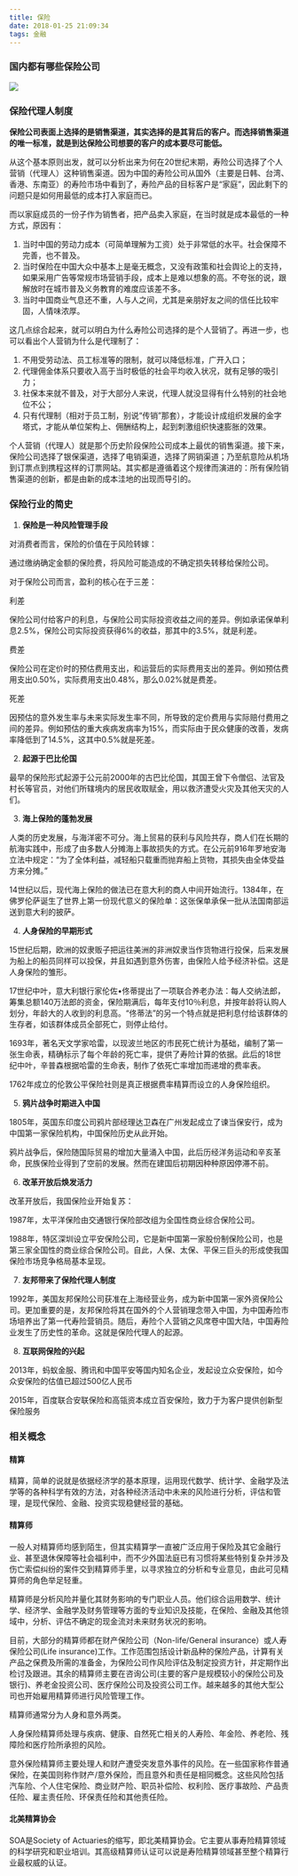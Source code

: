 ```yaml
---
title: 保险
date: 2018-01-25 21:09:34
tags: 金融
---
```


### 国内都有哪些保险公司

![](pasted_image001.png)

### 保险代理人制度

**保险公司表面上选择的是销售渠道，其实选择的是其背后的客户。而选择销售渠道的唯一标准，就是到达保险公司想要的客户的成本要尽可能低。**

从这个基本原则出发，就可以分析出来为何在20世纪末期，寿险公司选择了个人营销（代理人）这种销售渠道。因为中国的寿险公司从国外（主要是日韩、台湾、香港、东南亚）的寿险市场中看到了，寿险产品的目标客户是“家庭”，因此剩下的问题只是如何用最低的成本打入家庭而已。

而以家庭成员的一份子作为销售者，把产品卖入家庭，在当时就是成本最低的一种方式，原因有：


1. 当时中国的劳动力成本（可简单理解为工资）处于非常低的水平。社会保障不完善，也不普及。
2. 当时保险在中国大众中基本上是毫无概念，又没有政策和社会舆论上的支持，如果采用广告等常规市场营销手段，成本上是难以想象的高。不夸张的说，跟解放时在城市普及义务教育的难度应该差不多。
3. 当时中国商业气息还不重，人与人之间，尤其是亲朋好友之间的信任比较牢固，人情味浓厚。


这几点综合起来，就可以明白为什么寿险公司选择的是个人营销了。再进一步，也可以看出个人营销为什么是代理制了：


1. 不用受劳动法、员工标准等的限制，就可以降低标准，广开入口；
2. 代理佣金体系只要收入高于当时极低的社会平均收入状况，就有足够的吸引力；
3. 社保本来就不普及，对于大部分人来说，代理人就没显得有什么特别的社会地位不公；
4. 只有代理制（相对于员工制，别说“传销”那套），才能设计成组织发展的金字塔式，才能从单位架构上、佣酬结构上，起到刺激组织快速膨胀的效果。


个人营销（代理人）就是那个历史阶段保险公司成本上最优的销售渠道。接下来，保险公司选择了银保渠道，选择了电销渠道，选择了网销渠道；乃至航意险从机场到订票点到携程这样的订票网站。其实都是遵循着这个规律而演进的：所有保险销售渠道的创新，都是由新的成本洼地的出现而导引的。

### 保险行业的简史


1. **保险是一种风险管理手段**


对消费者而言，保险的价值在于风险转嫁：

通过缴纳确定金额的保险费，将风险可能造成的不确定损失转移给保险公司。

对于保险公司而言，盈利的核心在于三差：

利差

保险公司付给客户的利息，与保险公司实际投资收益之间的差异。例如承诺保单利息2.5%，保险公司实际投资获得6%的收益，那其中的3.5%，就是利差。

费差

保险公司在定价时的预估费用支出，和运营后的实际费用支出的差异。例如预估费用支出0.50%，实际费用支出0.48%，那么0.02%就是费差。

死差

因预估的意外发生率与未来实际发生率不同，所导致的定价费用与实际赔付费用之间的差异。例如预估的重大疾病发病率为15%，而实际由于民众健康的改善，发病率降低到了14.5%，这其中0.5%就是死差。


2. **起源于巴比伦国**


最早的保险形式起源于公元前2000年的古巴比伦国，其国王曾下令僧侣、法官及村长等官员，对他们所辖境内的居民收取赋金，用以救济遭受火灾及其他天灾的人们。


3. **海上保险的蓬勃发展**


人类的历史发展，与海洋密不可分。海上贸易的获利与风险共存，商人们在长期的航海实践中，形成了由多数人分摊海上事故损失的方式。在公元前916年罗地安海立法中规定：“为了全体利益，减轻船只载重而抛弃船上货物，其损失由全体受益方来分摊。”

14世纪以后，现代海上保险的做法已在意大利的商人中间开始流行。1384年，在佛罗伦萨诞生了世界上第一份现代意义的保险单：这张保单承保一批从法国南部运送到意大利的披萨。


4. **人身保险的早期形式**


15世纪后期，欧洲的奴隶贩子把运往美洲的非洲奴隶当作货物进行投保，后来发展为船上的船员同样可以投保，并且如遇到意外伤害，由保险人给予经济补偿。这是人身保险的雏形。

17世纪中叶，意大利银行家伦佐•佟蒂提出了一项联合养老办法：每人交纳法郎，筹集总额140万法郎的资金，保险期满后，每年支付10％利息，并按年龄将认购人划分，年龄大的人收到的利息高。“佟蒂法”的另一个特点就是把利息付给该群体的生存者，如该群体成员全部死亡，则停止给付。

1693年，著名天文学家哈雷，以现波兰地区的市民死亡统计为基础，编制了第一张生命表，精确标示了每个年龄的死亡率，提供了寿险计算的依据。此后的18世纪中叶，辛普森根据哈雷的生命表，制作了依死亡率增加而递增的费率表。

1762年成立的伦敦公平保险社则是真正根据费率精算而设立的人身保险组织。


5. **鸦片战争时期进入中国**


1805年，英国东印度公司鸦片部经理达卫森在广州发起成立了谏当保安行，成为中国第一家保险机构，中国保险历史从此开始。

鸦片战争后，保险随国际贸易的增加大量涌入中国，此后历经洋务运动和辛亥革命，民族保险业得到了空前的发展。然而在建国后初期因种种原因停滞不前。


6. **改革开放后焕发活力**


改革开放后，我国保险业开始复苏：

1987年，太平洋保险由交通银行保险部改组为全国性商业综合保险公司。

1988年，特区深圳设立平安保险公司，它是新中国第一家股份制保险公司，也是第三家全国性的商业综合保险公司。自此，人保、太保、平保三巨头的形成使我国保险市场竞争格局基本呈现。


7. **友邦带来了保险代理人制度**


1992年，美国友邦保险公司获准在上海经营业务，成为新中国第一家外资保险公司。更加重要的是，友邦保险将其在国外的个人营销理念带入中国，为中国寿险市场培养出了第一代寿险营销员。随后，寿险个人营销之风席卷中国大陆，中国寿险业发生了历史性的革命。这就是保险代理人的起源。


8. **互联网保险的兴起**


2013年，蚂蚁金服、腾讯和中国平安等国内知名企业，发起设立众安保险，如今众安保险的估值已超过500亿人民币

2015年，百度联合安联保险和高瓴资本成立百安保险，致力于为客户提供创新型保险服务

### 相关概念

#### 精算

精算，简单的说就是依据经济学的基本原理，运用现代数学、统计学、金融学及法学等的各种科学有效的方法，对各种经济活动中未来的风险进行分析，评估和管理，是现代保险、金融、投资实现稳健经营的基础。

#### 精算师

一般人对精算师均感到陌生，但其实精算学一直被广泛应用于保险及其它金融行业、甚至退休保障等社会福利中，而不少外国法庭已有习惯将某些特别复杂并涉及伤亡索偿纠纷的案件交到精算师手里，以寻求独立的分析和专业意见，由此可见精算师的角色举足轻重。

精算师是分析风险并量化其财务影响的专门职业人员。他们综合运用数学、统计学、经济学、金融学及财务管理等方面的专业知识及技能，在保险、金融及其他领域中，分析、评估不确定的现金流对未来财务状况的影响。

目前，大部分的精算师都在财产保险公司（Non-life/General insurance）或人寿保险公司(Life insurance)工作。工作范围包括设计新品种的保险产品，计算有关产品之保费及所需的准备金，为保险公司作风险评估及制定投资方针，并定期作出检讨及跟进。其余的精算师主要在咨询公司(主要的客户是规模较小的保险公司及银行)、养老金投资公司、医疗保险公司及投资公司工作。越来越多的其他大型公司也开始雇用精算师进行风险管理工作。

精算师通常分为人身和意外两类。

人身保险精算师处理与疾病、健康、自然死亡相关的人寿险、年金险、养老险、残障险和医疗险所承担的风险。

意外保险精算师主要处理人和财产遭受突发意外事件的风险。在一些国家称作普通保险，在美国则称作财产/意外保险，而且意外和责任是相同概念。这些风险包括汽车险、个人住宅保险、商业财产险、职员补偿险、权利险、医疗事故险、产品责任险、雇主责任险、环保责任险和其他责任险。

#### 北美精算协会

SOA是Society of Actuaries的缩写，即北美精算协会。它主要从事寿险精算领域的科学研究和职业培训。其高级精算师认证可以说是寿险精算领域甚至整个精算行业最权威的认证。